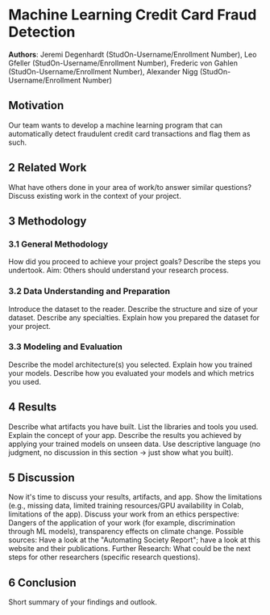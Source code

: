 # Machine Learning Credit Card Fraud Detection

**Authors**: Jeremi Degenhardt (StudOn-Username/Enrollment Number), Leo Gfeller (StudOn-Username/Enrollment Number), Frederic von Gahlen (StudOn-Username/Enrollment Number), Alexander Nigg (StudOn-Username/Enrollment Number)

## Motivation
Our team wants to develop a machine learning program that can automatically detect fraudulent credit card transactions and flag them as such.

## 2 Related Work
What have others done in your area of work/to answer similar questions? Discuss existing work in the context of your project.

## 3 Methodology
### 3.1 General Methodology
How did you proceed to achieve your project goals? Describe the steps you undertook. Aim: Others should understand your research process.

### 3.2 Data Understanding and Preparation
Introduce the dataset to the reader. Describe the structure and size of your dataset. Describe any specialties. Explain how you prepared the dataset for your project.

### 3.3 Modeling and Evaluation
Describe the model architecture(s) you selected. Explain how you trained your models. Describe how you evaluated your models and which metrics you used.

## 4 Results
Describe what artifacts you have built. List the libraries and tools you used. Explain the concept of your app. Describe the results you achieved by applying your trained models on unseen data. Use descriptive language (no judgment, no discussion in this section -> just show what you built).

## 5 Discussion
Now it's time to discuss your results, artifacts, and app. Show the limitations (e.g., missing data, limited training resources/GPU availability in Colab, limitations of the app). Discuss your work from an ethics perspective: Dangers of the application of your work (for example, discrimination through ML models), transparency effects on climate change. Possible sources: Have a look at the "Automating Society Report"; have a look at this website and their publications. Further Research: What could be the next steps for other researchers (specific research questions).

## 6 Conclusion
Short summary of your findings and outlook.
